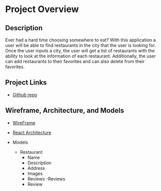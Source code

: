 # Project Overview

## Description
Ever had a hard time choosing somewhere to eat? With this application a user will be able to find restaurants in the city that the user is looking for. Once the user inputs a city, the user will get a list of restaurants with the ability to look at the information of each restaurant. Additionally, the user can add restaurants to their favorites and can also delete from their favorites.

## Project Links

- [Github repo](https://github.com/pascuas/project4-foodie)

## Wireframe, Architecture, and Models
- [WireFrame](https://res.cloudinary.com/drxoihdbb/image/upload/v1588951176/Pictures/IMG_1358_bdjxrr_mby1q5.jpg)

- [React Architecture](https://docs.google.com/document/d/1rOb5WokU1RTJ0gcR09SP7fa5Kovn0YWyMuZAL1Nph8Y/edit)

- Models
    - Restaurant
        - Name
        - Description
        - Address
        - Images
        - Reviews
    -Reviews
        - Review
